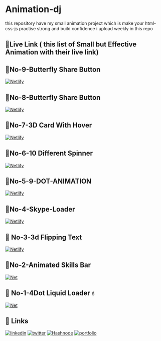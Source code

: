 # Animation-dj
this repository have my small animation project which is make your html-css-js practise strong and build confidence
i upload weekly in this repo

## 🔗Live Link ( this list of Small but Effective Animation with their live link)

 ## 🔗No-9-Butterfly Share Button
 [![Netlify](https://img.shields.io/badge/netlify-%23000000.svg?style=for-the-badge&logo=netlify&logoColor=#00C7B7)](https://butterfly-share-button-dj.netlify.app) <br>

 ## 🔗No-8-Butterfly Share Button
 [![Netlify](https://img.shields.io/badge/netlify-%23000000.svg?style=for-the-badge&logo=netlify&logoColor=#00C7B7)](https://butterfly-share-button-dj.netlify.app) <br>

 ## 🔗No-7-3D Card With Hover 
 [![Netlify](https://img.shields.io/badge/netlify-%23000000.svg?style=for-the-badge&logo=netlify&logoColor=#00C7B7)](https://3d-card-with-hover-dj.netlify.app) <br>

 ## 🔗No-6-10 Different Spinner 
 [![Netlify](https://img.shields.io/badge/netlify-%23000000.svg?style=for-the-badge&logo=netlify&logoColor=#00C7B7)](https://10-different-spinner-dj.netlify.app) <br>

 ## 🔗No-5-9-DOT-ANIMATION  
 [![Netlify](https://img.shields.io/badge/netlify-%23000000.svg?style=for-the-badge&logo=netlify&logoColor=#00C7B7)](https://9dot-animation-dj.netlify.app) <br>
 
  ## 🔗No-4-Skype-Loader  
  [![Netlify](https://img.shields.io/badge/netlify-%23000000.svg?style=for-the-badge&logo=netlify&logoColor=#00C7B7)](https://skype-loader.netlify.app)<br>
 
  ## 🔗 No-3-3d Flipping Text 
  [![Netlify](https://img.shields.io/badge/netlify-%23000000.svg?style=for-the-badge&logo=netlify&logoColor=#00C7B7)](https://3d-flipping-text-dj.netlify.app)<br>
 
  ## 🔗No-2-Animated Skills Bar 
  [![Net](https://img.shields.io/badge/netlify-%23000000.svg?style=for-the-badge&logo=netlify&logoColor=#00C7B7)](https://animated-skill-dj.netlify.app)<br>
 
   ## 🔗 No-1-4Dot Liquid Loader  💧
  [![Net](https://img.shields.io/badge/netlify-%23000000.svg?style=for-the-badge&logo=netlify&logoColor=#00C7B7)](https://4-dot-liquid-loader-dj.netlify.app)<br>
 
## 🔗 Links

[![linkedin](https://img.shields.io/badge/linkedin-0A66C2?style=for-the-badge&logo=linkedin&logoColor=white)](https://www.linkedin.com/in/dipesh-joshi-2512a2162/) 
[![twitter](https://img.shields.io/badge/twitter-1DA1F2?style=for-the-badge&logo=twitter&logoColor=white)](https://twitter.com/DipeshJ2310)
[![Hashnode](https://img.shields.io/badge/Hashnode-2962FF?style=for-the-badge&logo=hashnode&logoColor=white)](https://dipeshjoshi4.hashnode.dev/)
[![portfolio](https://img.shields.io/badge/my_portfolio-000?style=for-the-badge&logo=ko-fi&logoColor=white)](https://dipesh-joshi.netlify.app)
